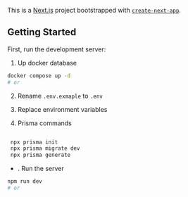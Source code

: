 This is a [Next.js](https://nextjs.org/) project bootstrapped with [`create-next-app`](https://github.com/vercel/next.js/tree/canary/packages/create-next-app).

## Getting Started

First, run the development server:

1. Up docker database
```bash
docker compose up -d
# or
```
2. Rename `.env.exmaple` to `.env`
3. Replace environment variables

4. Prisma commands
```bash

 npx prisma init
 npx prisma migrate dev
 npx prisma generate

```

* . Run the server
```bash
npm run dev
# or
```


